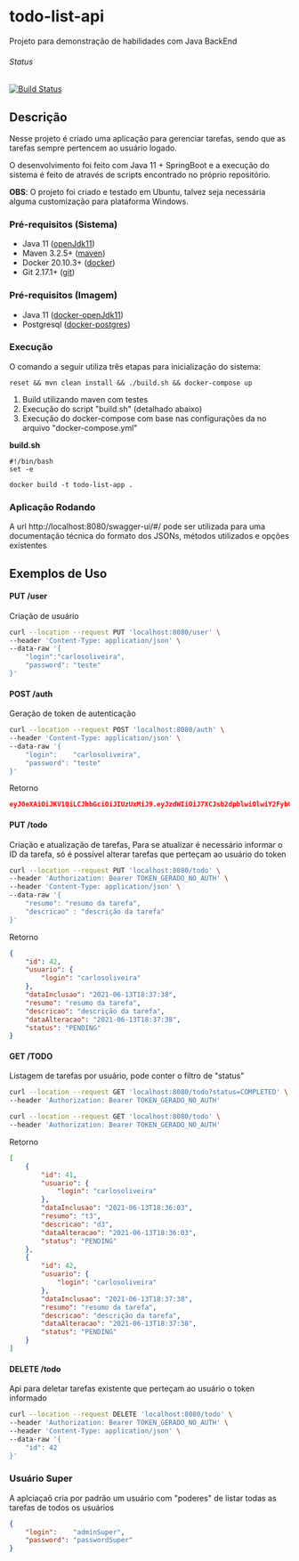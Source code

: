 # todo-list-api

Projeto para demonstração de habilidades com Java BackEnd

###### Status
[![Build Status](https://travis-ci.com/carlos-olr/todo-list-api.svg?branch=main)](https://travis-ci.com/carlos-olr/todo-list-api)


## Descrição

Nesse projeto é criado uma aplicação para gerenciar tarefas, sendo que as tarefas sempre pertencem ao usuário logado.

O desenvolvimento foi feito com Java 11 + SpringBoot e a execução do sistema é feito de através de scripts encontrado no próprio repositório.


**OBS**: O projeto foi criado e testado em Ubuntu, talvez seja necessária alguma customização para plataforma Windows. 

### Pré-requisitos (Sistema)
- Java 11 ([openJdk11](https://openjdk.java.net/projects/jdk/11/))
- Maven 3.2.5+ ([maven](https://maven.apache.org/install.html))
- Docker 20.10.3+ ([docker](https://docs.docker.com/))
- Git 2.17.1+ ([git](https://git-scm.com/downloads))


### Pré-requisitos (Imagem)
- Java 11 ([docker-openJdk11](https://hub.docker.com/_/openjdk))
- Postgresql ([docker-postgres](https://hub.docker.com/_/postgres))


### Execução
O comando a seguir utiliza três etapas para inicialização do sistema:
```
reset && mvn clean install && ./build.sh && docker-compose up
```

1. Build utilizando maven com testes
2. Execução do script "build.sh" (detalhado abaixo)
3. Execução do docker-compose com base nas configurações da no arquivo "docker-compose.yml"

**build.sh**
```
#!/bin/bash
set -e

docker build -t todo-list-app .
```

### Aplicação Rodando
A url http://localhost:8080/swagger-ui/#/ pode ser utilizada para uma documentação técnica do formato dos JSONs, métodos utilizados e opções existentes

## Exemplos de Uso

#### PUT /user
Criação de usuário
```sh
curl --location --request PUT 'localhost:8080/user' \
--header 'Content-Type: application/json' \
--data-raw '{
    "login":"carlosoliveira",
    "password": "teste"
}'
```

#### POST /auth
Geração de token de autenticação
```sh
curl --location --request POST 'localhost:8080/auth' \
--header 'Content-Type: application/json' \
--data-raw '{
    "login":    "carlosoliveira",
    "password": "teste"
}'
```
Retorno
```json
eyJ0eXAiOiJKV1QiLCJhbGciOiJIUzUxMiJ9.eyJzdWIiOiJ7XCJsb2dpblwiOlwiY2FybG9zb2xpdmVpcmFcIn0iLCJleHAiOjE2MjM2MDk1OTd9.yki9ot33Uv9tKcyhO4OCfCgHWw9R0Y_35DsQhV8zoXM9MUJfuCx76CZpZtcwKg2pOGEQg-0JOlZ0jrP-J3Ou_Q
```

#### PUT /todo
Criação e atualização de tarefas, Para se atualizar é necessário informar o ID da tarefa, só é possível alterar tarefas que perteçam ao usuário do token
```sh
curl --location --request PUT 'localhost:8080/todo' \
--header 'Authorization: Bearer TOKEN_GERADO_NO_AUTH' \
--header 'Content-Type: application/json' \
--data-raw '{
    "resumo": "resumo da tarefa",
    "descricao" : "descrição da tarefa"
}'
```
Retorno
```json
{
    "id": 42,
    "usuario": {
        "login": "carlosoliveira"
    },
    "dataInclusao": "2021-06-13T18:37:38",
    "resumo": "resumo da tarefa",
    "descricao": "descrição da tarefa",
    "dataAlteracao": "2021-06-13T18:37:38",
    "status": "PENDING"
}
```

#### GET /TODO
Listagem de tarefas por usuário, pode conter o filtro de "status"
```sh
curl --location --request GET 'localhost:8080/todo?status=COMPLETED' \
--header 'Authorization: Bearer TOKEN_GERADO_NO_AUTH'
```
```sh
curl --location --request GET 'localhost:8080/todo' \
--header 'Authorization: Bearer TOKEN_GERADO_NO_AUTH'
```
Retorno
```json
[
    {
        "id": 41,
        "usuario": {
            "login": "carlosoliveira"
        },
        "dataInclusao": "2021-06-13T18:36:03",
        "resumo": "t3",
        "descricao": "d3",
        "dataAlteracao": "2021-06-13T18:36:03",
        "status": "PENDING"
    },
    {
        "id": 42,
        "usuario": {
            "login": "carlosoliveira"
        },
        "dataInclusao": "2021-06-13T18:37:38",
        "resumo": "resumo da tarefa",
        "descricao": "descrição da tarefa",
        "dataAlteracao": "2021-06-13T18:37:38",
        "status": "PENDING"
    }
]
```

#### DELETE /todo
Api para deletar tarefas existente que perteçam ao usuário o token informado
```sh
curl --location --request DELETE 'localhost:8080/todo' \
--header 'Authorization: Bearer TOKEN_GERADO_NO_AUTH' \
--header 'Content-Type: application/json' \
--data-raw '{
    "id": 42
}'
```

### Usuário Super
A aplciaçaõ cria por padrão um usuário com "poderes" de listar todas as tarefas de todos os usuários
```json
{
    "login":    "adminSuper",
    "password": "passwordSuper"
}
```